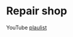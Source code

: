 # Repair shop

YouTube [plaulist](https://www.youtube.com/playlist?list=PL0Zuz27SZ-6PCLz7VMP2QQdeKa83rshe5)